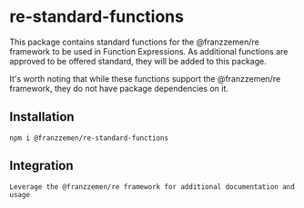 # re-standard-functions
This package contains standard functions for the @franzzemen/re framework to be used in Function Expressions.  As 
additional functions are approved to be offered standard, they will be added to this package.

It's worth noting that while these functions support the @franzzemen/re framework, they do not have package 
dependencies on it.

## Installation

    npm i @franzzemen/re-standard-functions

## Integration

    Leverage the @franzzemen/re framework for additional documentation and usage
